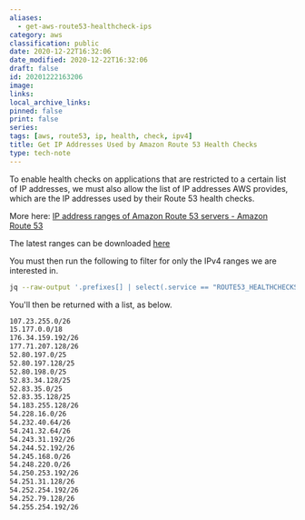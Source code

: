 ```yaml
---
aliases:
  - get-aws-route53-healthcheck-ips
category: aws
classification: public
date: 2020-12-22T16:32:06
date_modified: 2020-12-22T16:32:06
draft: false
id: 20201222163206
image: 
links: 
local_archive_links: 
pinned: false
print: false
series: 
tags: [aws, route53, ip, health, check, ipv4]
title: Get IP Addresses Used by Amazon Route 53 Health Checks
type: tech-note
---
```


To enable health checks on applications that are restricted to a certain list of IP addresses, we must also allow the list of IP addresses AWS provides, which are the IP addresses used by their Route 53 health checks.

More here: [IP address ranges of Amazon Route 53 servers - Amazon Route 53](https://docs.aws.amazon.com/Route53/latest/DeveloperGuide/route-53-ip-addresses.html)

The latest ranges can be downloaded [here](https://ip-ranges.amazonaws.com/ip-ranges.json)

You must then run the following to filter for only the IPv4 ranges we are interested in. 

```sh
jq --raw-output '.prefixes[] | select(.service == "ROUTE53_HEALTHCHECKS") | .ip_prefix' ip-ranges.json | sort --unique
```

You'll then be returned with a list, as below.

```sh
107.23.255.0/26
15.177.0.0/18
176.34.159.192/26
177.71.207.128/26
52.80.197.0/25
52.80.197.128/25
52.80.198.0/25
52.83.34.128/25
52.83.35.0/25
52.83.35.128/25
54.183.255.128/26
54.228.16.0/26
54.232.40.64/26
54.241.32.64/26
54.243.31.192/26
54.244.52.192/26
54.245.168.0/26
54.248.220.0/26
54.250.253.192/26
54.251.31.128/26
54.252.254.192/26
54.252.79.128/26
54.255.254.192/26
```

